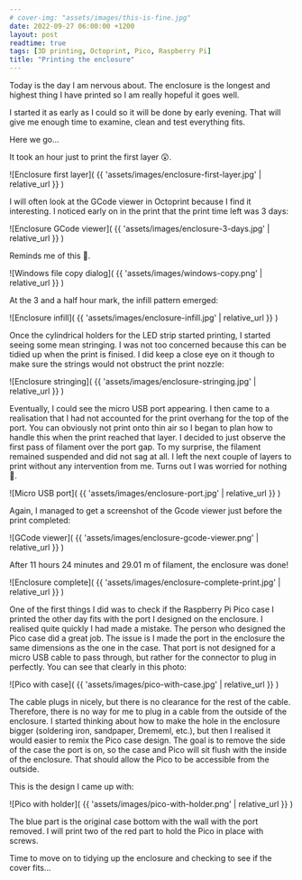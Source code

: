 ```yaml
---
# cover-img: "assets/images/this-is-fine.jpg"
date: 2022-09-27 06:00:00 +1200
layout: post
readtime: true
tags: [3D printing, Octoprint, Pico, Raspberry Pi]
title: "Printing the enclosure"
---
```


​Today is the day I am nervous about. The enclosure is the longest and highest thing I have printed so I am really hopeful it goes well.

I started it as early as I could so it will be done by early evening. That will give me enough time to examine, clean and test everything fits.

Here we go…

It took an hour just to print the first layer 😲.

![Enclosure first layer]( {{ 'assets/images/enclosure-first-layer.jpg' | relative_url }} )

I will often look at the GCode viewer in Octoprint because I find it interesting. I noticed early on in the print that the print time left was 3 days:

![Enclosure GCode viewer]( {{ 'assets/images/enclosure-3-days.jpg' | relative_url }} )

Reminds me of this 🤣.

![Windows file copy dialog]( {{ 'assets/images/windows-copy.png' | relative_url }} )

At the 3 and a half hour mark, the infill pattern emerged:

![Enclosure infill]( {{ 'assets/images/enclosure-infill.jpg' | relative_url }} )

Once the cylindrical holders for the LED strip started printing, I started seeing some mean stringing. I was not too concerned because this can be tidied up when the print is finised. I did keep a close eye on it though to make sure the strings would not obstruct the print nozzle:

![Enclosure stringing]( {{ 'assets/images/enclosure-stringing.jpg' | relative_url }} )

Eventually, I could see the micro USB port appearing. I then came to a realisation that I had not accounted for the print overhang for the top of the port. You can obviously not print onto thin air so I began to plan how to handle this when the print reached that layer. I decided to just observe the first pass of filament over the port gap. To my surprise, the filament remained suspended and did not sag at all. I left the next couple of layers to print without any intervention from me. Turns out I was worried for nothing 🥹.

![Micro USB port]( {{ 'assets/images/enclosure-port.jpg' | relative_url }} )

Again, I managed to get a screenshot of the Gcode viewer just before the print completed:

![GCode viewer]( {{ 'assets/images/enclosure-gcode-viewer.png' | relative_url }} )

After 11 hours 24 minutes and 29.01 m of filament, the enclosure was done!

![Enclosure complete]( {{ 'assets/images/enclosure-complete-print.jpg' | relative_url }} )

One of the first things I did was to check if the Raspberry Pi Pico case I printed the other day fits with the port I designed on the enclosure. I realised quite quickly I had made a mistake. The person who designed the Pico case did a great job. The issue is I made the port in the enclosure the same dimensions as the one in the case. That port is not designed for a micro USB cable to pass through, but rather for the connector to plug in perfectly. You can see that clearly in this photo:

![Pico with case]( {{ 'assets/images/pico-with-case.jpg' | relative_url }} )

The cable plugs in nicely, but there is no clearance for the rest of the cable. Therefore, there is no way for me to plug in a cable from the outside of the enclosure. I started thinking about how to make the hole in the enclosure bigger (soldering iron, sandpaper, Drememl, etc.), but then I realised it would easier to remix the Pico case design. The goal is to remove the side of the case the port is on, so the case and Pico will sit flush with the inside of the enclosure. That should allow the Pico to be accessible from the outside.

This is the design I came up with:

![Pico with holder]( {{ 'assets/images/pico-with-holder.png' | relative_url }} )

The blue part is the original case bottom with the wall with the port removed. I will print two of the red part to hold the Pico in place with screws.

Time to move on to tidying up the enclosure and checking to see if the cover fits...
